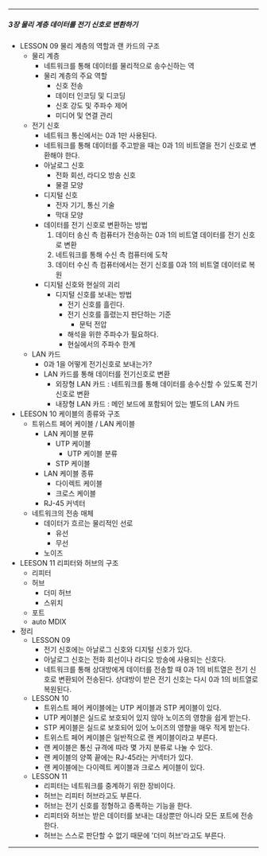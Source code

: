
---

##### 3장 물리 계층 데이터를 전기 신호로 변환하기

 - LESSON 09 물리 계층의 역할과 랜 카드의 구조
	- 물리 계층
		- 네트워크를 통해 데이터를 물리적으로 송수신하는 역
		- 물리 계층의 주요 역할
			- 신호 전송
			- 데이터 인코딩 및 디코딩
			- 신호 강도 및 주파수 제어
			- 미디어 및 연결 관리
	- 전기 신호
		 - 네트워크 통신에서는 0과 1만 사용된다.
		 - 네트워크를 통해 데이터를 주고받을 때는 0과 1의 비트열을 전기 신호로 변환해야 한다.
		 - 아날로그 신호
			 - 전화 회선, 라디오 방송 신호
			 - 물결 모양
		 - 디지털 신호
			 - 전자 기기, 통신 기술
			 - 막대 모양
		- 데이터를 전기 신호로 변환하는 방법
			1. 데이터 송신 측 컴퓨터가 전송하는 0과 1의 비트열 데이터를 전기 신호로 변환
			2. 네트워크를 통해 수신 측 컴퓨터에 도착
			3. 데이터 수신 측 컴퓨터에서는 전기 신호를 0과 1의 비트열 데이터로 복원
		- 디지털 신호와 현실의 괴리
			- 디지털 신호를 보내는 방법
				- 전기 신호를 흘린다.
				- 전기 신호를 흘렸는지 판단하는 기준
					- 문턱 전압
				- 해석을 위한 주파수가 필요하다.
				- 현실에서의 주파수 한계
	- LAN 카드
		- 0과 1을 어떻게 전기신호로 보내는가?
		- LAN 카드를 통해 데이터를 전기신호로 변환
			- 외장형 LAN 카드 : 네트워크를 통해 데이터를 송수신할 수 있도록 전기신호로 변환
			- 내장형 LAN 카드 : 메인 보드에 포함되어 있는 별도의 LAN 카드
 - LEESON 10 케이블의 종류와 구조
	 - 트위스트 페어 케이블 / LAN 케이블
		 - LAN 케이블 분류
			 - UTP 케이블
				 - UTP 케이블 분류
			 - STP 케이블
		 - LAN 케이블 종류
			 - 다이렉트 케이블
			 - 크로스 케이블
		 - RJ-45 커넥터
	 - 네트워크의 전송 매체
		 - 데이터가 흐르는 물리적인 선로
			- 유선
			- 무선
		- 노이즈
 - LEESON 11 리피터와 허브의 구조
	 - 리피터
	 - 허브
		 - 더미 허브
		 - 스위치
	 - 포트
	 - auto MDIX
- 정리
	- LESSON 09 
		- 전기 신호에는 아날로그 신호와 디지털 신호가 있다.
		- 아날로그 신호는 전화 회선이나 라디오 방송에 사용되는 신호다.
		- 네트워크를 통해 상대방에게 데이터를 전송할 때 0과 1의 비트열은 전기 신호로 변환되어 전송된다. 상대방이 받은 전기 신호는 다시 0과 1의 비트열로 복원된다.
	- LESSON 10
		- 트위스트 페어 케이블에는 UTP 케이블과 STP 케이블이 있다.
		- UTP 케이블은 실드로 보호되어 있지 않아 노이즈의 영향을 쉽게 받는다.
		- STP 케이블은 실드로 보호되어 있어 노이즈의 영향을 매우 적게 받는다.
		- 트위스트 페어 케이블은 일반적으로 랜 케이블이라고 부른다.
		- 랜 케이블은 통신 규격에 따라 몇 가지 분류로 나눌 수 있다.
		- 랜 케이블의 양쪽 끝에는 RJ-45라는 커넥터가 있다.
		- 랜 케이블에는 다이렉트 케이블과 크로스 케이블이 있다.
	- LESSON 11
		- 리피터는 네트워크를 중계하기 위한 장비이다.
		- 허브는 리피터 허브라고도 부른다.
		- 허브는 전기 신호를 정형하고 증폭하는 기능을 한다.
		- 리피터와 허브는 받은 데이터를 보내는 대상뿐만 아니라 모든 포트에 전송한다.
		- 허브는 스스로 판단할 수 없기 때문에 '더미 허브'라고도 부른다.
---
